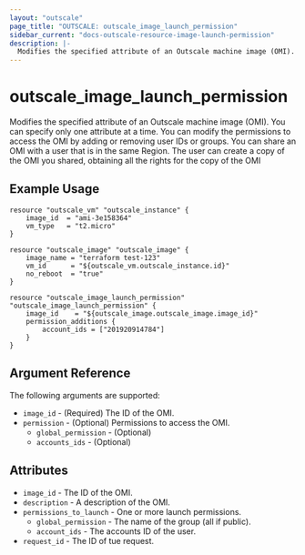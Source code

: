 ```yaml
---
layout: "outscale"
page_title: "OUTSCALE: outscale_image_launch_permission"
sidebar_current: "docs-outscale-resource-image-launch-permission"
description: |-
  Modifies the specified attribute of an Outscale machine image (OMI).
---
```


# outscale_image_launch_permission

Modifies the specified attribute of an Outscale machine image (OMI).
You can specify only one attribute at a time. You can modify the permissions to access the OMI by adding or removing user IDs or groups. You can share an OMI with a user that is in the same Region. The user can create a copy of the OMI you shared, obtaining all the rights for the copy of the OMI

## Example Usage

```hcl
resource "outscale_vm" "outscale_instance" {
    image_id  = "ami-3e158364"
    vm_type   = "t2.micro"
}
	
resource "outscale_image" "outscale_image" {
    image_name = "terraform test-123"
    vm_id      = "${outscale_vm.outscale_instance.id}"
    no_reboot  = "true"
}

resource "outscale_image_launch_permission" "outscale_image_launch_permission" {
    image_id    = "${outscale_image.outscale_image.image_id}"
    permission_additions {
		account_ids = ["201920914784"]
	}
}
```

## Argument Reference

The following arguments are supported:

* `image_id` - (Required) The ID of the OMI.
* `permission` - (Optional) Permissions to access the OMI.
    * `global_permission` - (Optional) 
    * `accounts_ids` - (Optional)

## Attributes

* `image_id` - The ID of the OMI.
* `description` - A description of the OMI.
* `permissions_to_launch` - One or more launch permissions.
    * `global_permission` - The name of the group (all if public).
    * `account_ids` - The accounts ID of the user.
* `request_id` - The ID of tue request.
